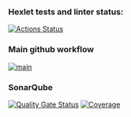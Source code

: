 ### Hexlet tests and linter status:
[![Actions Status](https://github.com/ArturMavlidov/backend-project-46/actions/workflows/hexlet-check.yml/badge.svg)](https://github.com/ArturMavlidov/backend-project-46/actions)
### Main github workflow
[![main](https://github.com/ArturMavlidov/backend-project-46/actions/workflows/main.yml/badge.svg)](https://github.com/ArturMavlidov/backend-project-46/actions/workflows/main.yml)
### SonarQube
[![Quality Gate Status](https://sonarcloud.io/api/project_badges/measure?project=ArturMavlidov_backend-project-46&metric=alert_status)](https://sonarcloud.io/summary/new_code?id=ArturMavlidov_backend-project-46)
[![Coverage](https://sonarcloud.io/api/project_badges/measure?project=ArturMavlidov_backend-project-46&metric=coverage)](https://sonarcloud.io/summary/new_code?id=ArturMavlidov_backend-project-46)
